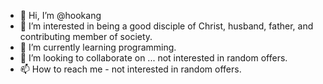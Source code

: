- 👋 Hi, I’m @hookang
- 👀 I’m interested in being a good disciple of Christ, husband, father, and contributing member of society.
- 🌱 I’m currently learning programming.
- 💞️ I’m looking to collaborate on ... not interested in random offers.
- 📫 How to reach me - not interested in random offers. 
